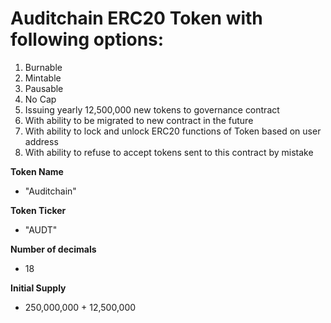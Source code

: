 # Auditchain ERC20 Token with following options:

1. Burnable
2. Mintable
3. Pausable
4. No Cap
5. Issuing yearly 12,500,000 new tokens to governance contract
6. With ability to be migrated to new contract in the future
7. With ability to lock and unlock ERC20 functions of Token based on user address
8. With ability to refuse to accept tokens sent to this contract by mistake 

**Token Name**
* "Auditchain"

**Token Ticker**
* "AUDT"

**Number of decimals**
* 18

**Initial Supply**
* 250,000,000 + 12,500,000
  